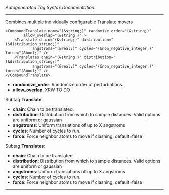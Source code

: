 _Autogenerated Tag Syntax Documentation:_

---
Combines multiple individually configurable Translate movers

```
<CompoundTranslate name="(&string;)" randomize_order="(&string;)"
        allow_overlap="(&string;)" >
    <Translate chain="(&string;)" distribution="(&distribution_string;)"
            angstroms="(&real;)" cycles="(&non_negative_integer;)" force="(&bool;)" />
    <Translates chain="(&string;)" distribution="(&distribution_string;)"
            angstroms="(&real;)" cycles="(&non_negative_integer;)" force="(&bool;)" />
</CompoundTranslate>
```

-   **randomize_order**: Randomize order of perturbations.
-   **allow_overlap**: XRW TO DO


Subtag **Translate**:   

-   **chain**: Chain to be translated.
-   **distribution**: Distribution from which to sample distances. Valid options are uniform or gaussian
-   **angstroms**: Uniform translations of up to X angstroms
-   **cycles**: Number of cycles to run.
-   **force**: Force neighbor atoms to move if clashing, default=false

Subtag **Translates**:   

-   **chain**: Chain to be translated.
-   **distribution**: Distribution from which to sample distances. Valid options are uniform or gaussian
-   **angstroms**: Uniform translations of up to X angstroms
-   **cycles**: Number of cycles to run.
-   **force**: Force neighbor atoms to move if clashing, default=false

---
